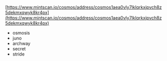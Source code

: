 [https://www.mintscan.io/cosmos/address/cosmos1aea0vly7lklqrkxjpvch8z5dekmxqwyk8kr4px](https://www.mintscan.io/cosmos/address/cosmos1aea0vly7lklqrkxjpvch8z5dekmxqwyk8kr4px)
- osmosis
- juno
- archway
- secret
- stride
